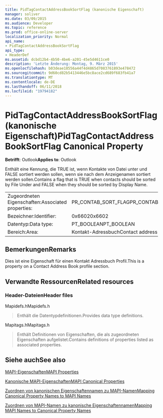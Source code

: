 ```yaml
---
title: PidTagContactAddressBookSortFlag (kanonische Eigenschaft)
manager: soliver
ms.date: 03/09/2015
ms.audience: Developer
ms.topic: reference
ms.prod: office-online-server
localization_priority: Normal
api_name:
- PidTagContactAddressBookSortFlag
api_type:
- HeaderDef
ms.assetid: dcbd12b4-4b50-4be6-a201-45e5d4611ce0
description: 'Letzte Änderung: Montag, 9. März 2015'
ms.openlocfilehash: b03deae18556a44f4d4865d7083761893e478472
ms.sourcegitcommit: 9d60cd82b5413446e5bc8ace2cd689f683fb41a7
ms.translationtype: MT
ms.contentlocale: de-DE
ms.lasthandoff: 06/11/2018
ms.locfileid: "19794182"
---
```

# <a name="pidtagcontactaddressbooksortflag-canonical-property"></a><span data-ttu-id="05b07-103">PidTagContactAddressBookSortFlag (kanonische Eigenschaft)</span><span class="sxs-lookup"><span data-stu-id="05b07-103">PidTagContactAddressBookSortFlag Canonical Property</span></span>

  
  
<span data-ttu-id="05b07-104">**Betrifft**: Outlook</span><span class="sxs-lookup"><span data-stu-id="05b07-104">**Applies to**: Outlook</span></span> 
  
<span data-ttu-id="05b07-105">Enthält eine Kennung, die TRUE ist, wenn Kontakte von Datei unter und FALSE sortiert werden sollen, wenn sie nach dem Anzeigenamen sortiert werden sollen.</span><span class="sxs-lookup"><span data-stu-id="05b07-105">Contains a flag that is TRUE when contacts should be sorted by File Under and FALSE when they should be sorted by Display Name.</span></span> 
  
|||
|:-----|:-----|
|<span data-ttu-id="05b07-106">Zugeordneten Eigenschaften:</span><span class="sxs-lookup"><span data-stu-id="05b07-106">Associated properties:</span></span>  <br/> |<span data-ttu-id="05b07-107">PR_CONTAB_SORT_FLAG</span><span class="sxs-lookup"><span data-stu-id="05b07-107">PR_CONTAB_SORT_FLAG</span></span>  <br/> |
|<span data-ttu-id="05b07-108">Bezeichner:</span><span class="sxs-lookup"><span data-stu-id="05b07-108">Identifier:</span></span>  <br/> |<span data-ttu-id="05b07-109">0x6602</span><span class="sxs-lookup"><span data-stu-id="05b07-109">0x6602</span></span>  <br/> |
|<span data-ttu-id="05b07-110">Datentyp:</span><span class="sxs-lookup"><span data-stu-id="05b07-110">Data type:</span></span>  <br/> |<span data-ttu-id="05b07-111">PT_BOOLEAN</span><span class="sxs-lookup"><span data-stu-id="05b07-111">PT_BOOLEAN</span></span>  <br/> |
|<span data-ttu-id="05b07-112">Bereich:</span><span class="sxs-lookup"><span data-stu-id="05b07-112">Area:</span></span>  <br/> |<span data-ttu-id="05b07-113">Kontakt-Adressbuch</span><span class="sxs-lookup"><span data-stu-id="05b07-113">Contact address book</span></span>  <br/> |
   
## <a name="remarks"></a><span data-ttu-id="05b07-114">Bemerkungen</span><span class="sxs-lookup"><span data-stu-id="05b07-114">Remarks</span></span>

<span data-ttu-id="05b07-115">Dies ist eine Eigenschaft für einen Kontakt Adressbuch Profil.</span><span class="sxs-lookup"><span data-stu-id="05b07-115">This is a property on a Contact Address Book profile section.</span></span>
  
## <a name="related-resources"></a><span data-ttu-id="05b07-116">Verwandte Ressourcen</span><span class="sxs-lookup"><span data-stu-id="05b07-116">Related resources</span></span>

### <a name="header-files"></a><span data-ttu-id="05b07-117">Header-Dateien</span><span class="sxs-lookup"><span data-stu-id="05b07-117">Header files</span></span>

<span data-ttu-id="05b07-118">Mapidefs.h</span><span class="sxs-lookup"><span data-stu-id="05b07-118">Mapidefs.h</span></span>
  
> <span data-ttu-id="05b07-119">Enthält die Datentypdefinitionen.</span><span class="sxs-lookup"><span data-stu-id="05b07-119">Provides data type definitions.</span></span>
    
<span data-ttu-id="05b07-120">Mapitags.h</span><span class="sxs-lookup"><span data-stu-id="05b07-120">Mapitags.h</span></span>
  
> <span data-ttu-id="05b07-121">Enthält Definitionen von Eigenschaften, die als zugeordneten Eigenschaften aufgelistet.</span><span class="sxs-lookup"><span data-stu-id="05b07-121">Contains definitions of properties listed as associated properties.</span></span>
    
## <a name="see-also"></a><span data-ttu-id="05b07-122">Siehe auch</span><span class="sxs-lookup"><span data-stu-id="05b07-122">See also</span></span>



[<span data-ttu-id="05b07-123">MAPI-Eigenschaften</span><span class="sxs-lookup"><span data-stu-id="05b07-123">MAPI Properties</span></span>](mapi-properties.md)
  
[<span data-ttu-id="05b07-124">Kanonische MAPI-Eigenschaften</span><span class="sxs-lookup"><span data-stu-id="05b07-124">MAPI Canonical Properties</span></span>](mapi-canonical-properties.md)
  
[<span data-ttu-id="05b07-125">Zuordnen von kanonischen Eigenschaftennamen zu MAPI-Namen</span><span class="sxs-lookup"><span data-stu-id="05b07-125">Mapping Canonical Property Names to MAPI Names</span></span>](mapping-canonical-property-names-to-mapi-names.md)
  
[<span data-ttu-id="05b07-126">Zuordnen von MAPI-Namen zu kanonische Eigenschaftennamen</span><span class="sxs-lookup"><span data-stu-id="05b07-126">Mapping MAPI Names to Canonical Property Names</span></span>](mapping-mapi-names-to-canonical-property-names.md)

